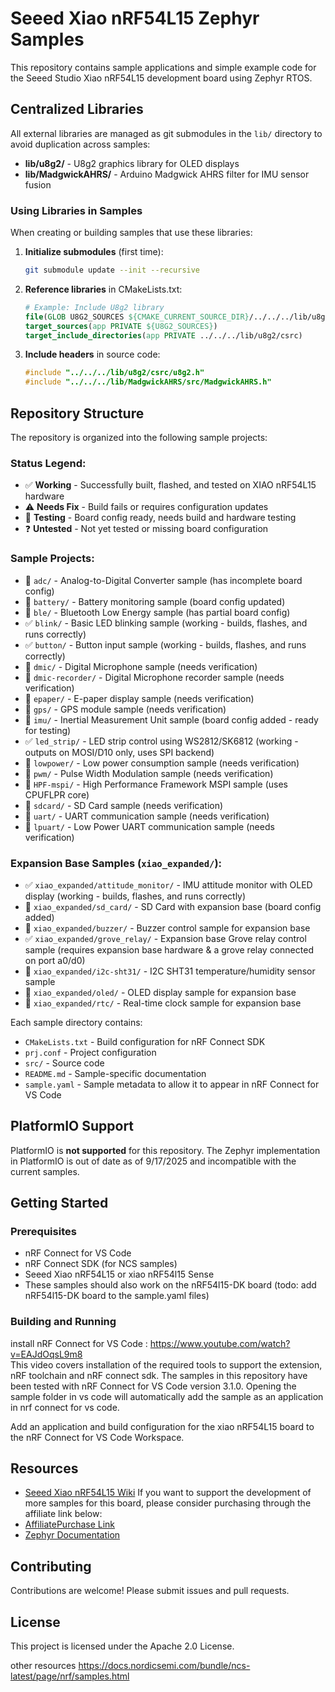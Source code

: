 # Seeed Xiao nRF54L15 Zephyr Samples

This repository contains sample applications and simple example code for the Seeed Studio Xiao nRF54L15 development board using Zephyr RTOS.

## Centralized Libraries

All external libraries are managed as git submodules in the `lib/` directory to avoid duplication across samples:

- **lib/u8g2/** - U8g2 graphics library for OLED displays
- **lib/MadgwickAHRS/** - Arduino Madgwick AHRS filter for IMU sensor fusion

### Using Libraries in Samples

When creating or building samples that use these libraries:

1. **Initialize submodules** (first time):
   ```bash
   git submodule update --init --recursive
   ```

2. **Reference libraries** in CMakeLists.txt:
   ```cmake
   # Example: Include U8g2 library
   file(GLOB U8G2_SOURCES ${CMAKE_CURRENT_SOURCE_DIR}/../../../lib/u8g2/csrc/*.c)
   target_sources(app PRIVATE ${U8G2_SOURCES})
   target_include_directories(app PRIVATE ../../../lib/u8g2/csrc)
   ```

3. **Include headers** in source code:
   ```cpp
   #include "../../../lib/u8g2/csrc/u8g2.h"
   #include "../../../lib/MadgwickAHRS/src/MadgwickAHRS.h"
   ```

## Repository Structure

The repository is organized into the following sample projects:

### Status Legend:
- ✅ **Working** - Successfully built, flashed, and tested on XIAO nRF54L15 hardware
- ⚠️ **Needs Fix** - Build fails or requires configuration updates  
- 🧪 **Testing** - Board config ready, needs build and hardware testing
- ❓ **Untested** - Not yet tested or missing board configuration

### Sample Projects:

- 🧪 `adc/` - Analog-to-Digital Converter sample (has incomplete board config)
- 🧪 `battery/` - Battery monitoring sample (board config updated)
- 🧪 `ble/` - Bluetooth Low Energy sample (has partial board config)
- ✅ `blink/` - Basic LED blinking sample (working - builds, flashes, and runs correctly)
- ✅ `button/` - Button input sample (working - builds, flashes, and runs correctly)
- 🧪 `dmic/` - Digital Microphone sample (needs verification)
- 🧪 `dmic-recorder/` - Digital Microphone recorder sample (needs verification)
- 🧪 `epaper/` - E-paper display sample (needs verification)
- 🧪 `gps/` - GPS module sample (needs verification)
- 🧪 `imu/` - Inertial Measurement Unit sample (board config added - ready for testing)
- ✅ `led_strip/` - LED strip control using WS2812/SK6812 (working - outputs on MOSI/D10 only, uses SPI backend)
- 🧪 `lowpower/` - Low power consumption sample (needs verification)
- 🧪 `pwm/` - Pulse Width Modulation sample (needs verification)
- 🧪 `HPF-mspi/` - High Performance Framework MSPI sample (uses CPUFLPR core)
- 🧪 `sdcard/` - SD Card sample (needs verification)
- 🧪 `uart/` - UART communication sample (needs verification)
- 🧪 `lpuart/` - Low Power UART communication sample (needs verification)

### Expansion Base Samples (`xiao_expanded/`):
- ✅ `xiao_expanded/attitude_monitor/` - IMU attitude monitor with OLED display (working - builds, flashes, and runs correctly)
- 🧪 `xiao_expanded/sd_card/` - SD Card with expansion base (board config added)
- 🧪 `xiao_expanded/buzzer/` - Buzzer control sample for expansion base
- ✅ `xiao_expanded/grove_relay/` - Expansion base Grove relay control sample (requires expansion base hardware & a grove relay connected on port a0/d0)
- 🧪 `xiao_expanded/i2c-sht31/` - I2C SHT31 temperature/humidity sensor sample
- 🧪 `xiao_expanded/oled/` - OLED display sample for expansion base
- 🧪 `xiao_expanded/rtc/` - Real-time clock sample for expansion base

Each sample directory contains:
- `CMakeLists.txt` - Build configuration for nRF Connect SDK
- `prj.conf` - Project configuration
- `src/` - Source code
- `README.md` - Sample-specific documentation
- `sample.yaml` - Sample metadata to allow it to appear in nRF Connect for VS Code


## PlatformIO Support

PlatformIO is **not supported** for this repository. The Zephyr implementation in PlatformIO is out of date as of 9/17/2025 and incompatible with the current samples.

## Getting Started

### Prerequisites
- nRF Connect for VS Code
- nRF Connect SDK (for NCS samples)
- Seeed Xiao nRF54L15 or xiao nRF54l15 Sense
- These samples should also work on the nRF54l15-DK board (todo: add nRF54l15-DK board to the sample.yaml files)

### Building and Running
install nRF Connect for VS Code : https://www.youtube.com/watch?v=EAJdOqsL9m8  
This video covers installation of the required tools to support the extension, nRF toolchain and nRF connect sdk.
The samples in this repository have been tested with nRF Connect for VS Code version 3.1.0.
Opening the sample folder in vs code will automatically add the sample as an application in nrf connect for vs code.

Add an application and build configuration for the xiao nRF54L15 board to the nRF Connect for VS Code Workspace.

## Resources

- [Seeed Xiao nRF54L15 Wiki](https://wiki.seeedstudio.com/xiao_nrf54l15_sense_getting_started/)
If you want to support the development of more samples for this board, please consider purchasing through the affiliate link below:
- [AffiliatePurchase Link](https://www.seeedstudio.com/XIAO-nRF54L15-Sense-p-6494.html?sensecap_affiliate=JG7nwfh&referring_service=link)
- [Zephyr Documentation](https://docs.zephyrproject.org/)

## Contributing

Contributions are welcome! Please submit issues and pull requests.

## License

This project is licensed under the Apache 2.0 License.

other resources
https://docs.nordicsemi.com/bundle/ncs-latest/page/nrf/samples.html

